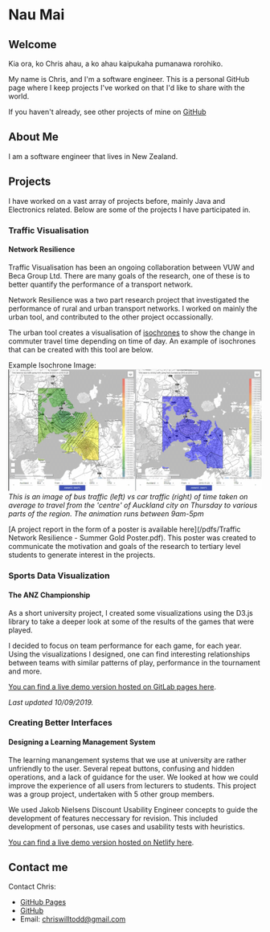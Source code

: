 # Nau Mai
## Welcome

Kia ora, ko Chris ahau, a ko ahau kaipukaha pumanawa rorohiko. 

My name is Chris, and I'm a software engineer. This is a personal GitHub page where I keep projects I've
worked on that I'd like to share with the world.

If you haven't already, see other projects of mine on [GitHub](https://github.com/chriswtodd/)

## About Me

I am a software engineer that lives in New Zealand.

## Projects

I have worked on a vast array of projects before, mainly Java and Electronics related. Below are some 
of the projects I have participated in.

### Traffic Visualisation
#### Network Resilience

Traffic Visualisation has been an ongoing collaboration between VUW and Beca Group Ltd. There are many 
goals of the research, one of these is to better quantify the performance of a transport network.

Network Resilience was a two part research project that investigated the performance of rural and urban 
transport networks. I worked on mainly the urban tool, and contributed to the other project occassionally.

The urban tool creates a visualisation of [isochrones](https://wiki.openstreetmap.org/wiki/Isochrone) to 
show the change in commuter travel time depending on time of day. An example of isochrones that can be 
created with this tool are below.

Example Isochrone Image:
![Isochrone](/images/Auckland-Thursday-alltime-comp.gif "Animated Isochrone of Auckland, NZ")
_This is an image of bus traffic (left) vs car traffic (right) of time taken on average to travel from the
'centre' of Auckland city on Thursday to various parts of the region. The animation runs between 9am-5pm_

[A project report in the form of a poster is available here](/pdfs/Traffic Network Resilience - Summer 
Gold Poster.pdf). This poster was created to communicate the motivation and goals of the research to 
tertiary level students to generate interest in the projects.

### Sports Data Visualization
#### The ANZ Championship

As a short university project, I created some visualizations using the D3.js library to take a deeper look
at some of the results of the games that were played.

I decided to focus on team performance for each game, for each year. Using the visualizations I designed,
one can find interesting relationships between teams with similar patterns of play, performance in the tournament and more.

[You can find a live demo version hosted on GitLab pages here](https://toddchri1.glp.ecs.vuw.ac.nz/information-visualisation---anz-championship/).

_Last updated 10/09/2019._

### Creating Better Interfaces
#### Designing a Learning Management System

The learning manangement systems that we use at university are rather unfriendly to the user. Several repeat buttons, confusing and 
hidden operations, and a lack of guidance for the user. We looked at how we could improve the experience of all users from
lecturers to students. This project was a group project, undertaken with 5 other group members.

We used Jakob Nielsens Discount Usability Engineer concepts to guide the development of features neccessary for revision. This 
included development of personas, use cases and usability tests with heuristics.

[You can find a live demo version hosted on Netlify here](https://whiteboard.netlify.com/index.html).

## Contact me

Contact Chris:
- [GitHub Pages](https://chriswtodd.github.io/)
- [GitHub](https://github.com/chriswtodd/)
- Email: <chriswilltodd@gmail.com>
